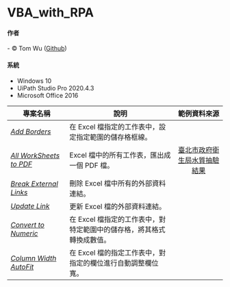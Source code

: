 # VBA_with_RPA   

#### 作者
<span> - &copy; Tom Wu (<a href="https://github.com/YenLinWu">Github</a>) </span>  

#### 系統    
* Windows 10
* UiPath Studio Pro 2020.4.3  
* Microsoft Office 2016
 
| 專案名稱 | 說明 | 範例資料來源 | 
| ---------- | ----------- | :-----------: |   
| *[Add Borders](https://github.com/YenLinWu/RPA_UiPath/tree/master/Excel%20VBA%20x%20UiPath/All%20WorkSheets%20to%20PDF)* | 在 Excel 檔指定的工作表中，設定指定範圍的儲存格框線。 |  | 
| *[All WorkSheets to PDF](https://github.com/YenLinWu/RPA_UiPath/tree/master/Excel%20VBA%20x%20UiPath/All%20WorkSheets%20to%20PDF)* | Excel 檔中的所有工作表，匯出成一個 PDF 檔。 | [臺北市政府衛生局水質抽驗結果](https://data.gov.tw/dataset/121918) | 
| *[Break External Links](https://github.com/YenLinWu/RPA_UiPath/tree/master/Excel%20VBA%20x%20UiPath/Break%20External%20Links)* | 刪除 Excel 檔中所有的外部資料連結。 |  |
| *[Update Link](https://github.com/YenLinWu/RPA_UiPath/tree/master/Excel%20VBA%20x%20UiPath/Update%20Link)* | 更新 Excel 檔的外部資料連結。 |  |
| *[Convert to Numeric](https://github.com/YenLinWu/RPA_UiPath/tree/master/Excel%20VBA%20x%20UiPath/Convert%20to%20Numeric)* | 在 Excel 檔指定的工作表中，對特定範圍中的儲存格，將其格式轉換成數值。 |  |
| *[Column Width AutoFit](https://github.com/YenLinWu/RPA_UiPath/tree/master/Excel%20VBA%20x%20UiPath/Column%20Width%20AutoFit)* | 在 Excel 檔的指定工作表中，對指定的欄位進行自動調整欄位寬。 |  |  
